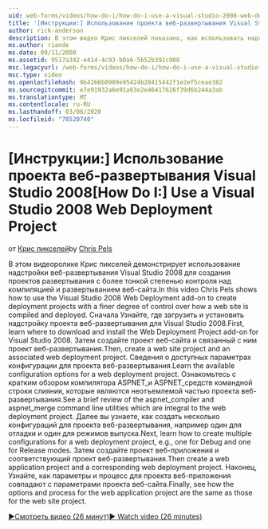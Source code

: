 ```yaml
---
uid: web-forms/videos/how-do-i/how-do-i-use-a-visual-studio-2008-web-deployment-project
title: '[Инструкции:] Использование проекта веб-развертывания Visual Studio 2008 | Документация Майкрософт'
author: rick-anderson
description: В этом видео Крис пикселей показано, как использовать надстройку веб-развертывания Visual Studio 2008 для создания проектов развертывания с более тонкой степенью контроля...
ms.author: riande
ms.date: 09/11/2008
ms.assetid: 9517a342-e414-4c93-b0a6-5b52b391c908
msc.legacyurl: /web-forms/videos/how-do-i/how-do-i-use-a-visual-studio-2008-web-deployment-project
msc.type: video
ms.openlocfilehash: 9b4266b0909e95424b28415442f1e2ef5ceae382
ms.sourcegitcommit: e7e91932a6e91a63e2e46417626f39d6b244a3ab
ms.translationtype: MT
ms.contentlocale: ru-RU
ms.lasthandoff: 03/06/2020
ms.locfileid: "78520740"
---
```

# <a name="how-do-i-use-a-visual-studio-2008-web-deployment-project"></a><span data-ttu-id="ef6be-103">[Инструкции:] Использование проекта веб-развертывания Visual Studio 2008</span><span class="sxs-lookup"><span data-stu-id="ef6be-103">[How Do I:] Use a Visual Studio 2008 Web Deployment Project</span></span>

<span data-ttu-id="ef6be-104">от [Крис пикселей](https://twitter.com/chrispels)</span><span class="sxs-lookup"><span data-stu-id="ef6be-104">by [Chris Pels](https://twitter.com/chrispels)</span></span>

<span data-ttu-id="ef6be-105">В этом видеоролике Крис пикселей демонстрирует использование надстройки веб-развертывания Visual Studio 2008 для создания проектов развертывания с более тонкой степенью контроля над компиляцией и развертыванием веб-сайта.</span><span class="sxs-lookup"><span data-stu-id="ef6be-105">In this video Chris Pels shows how to use the Visual Studio 2008 Web Deployment add-on to create deployment projects with a finer degree of control over how a web site is compiled and deployed.</span></span> <span data-ttu-id="ef6be-106">Сначала Узнайте, где загрузить и установить надстройку проекта веб-развертывания для Visual Studio 2008.</span><span class="sxs-lookup"><span data-stu-id="ef6be-106">First, learn where to download and install the Web Deployment Project add-on for Visual Studio 2008.</span></span> <span data-ttu-id="ef6be-107">Затем создайте проект веб-сайта и связанный с ним проект веб-развертывания.</span><span class="sxs-lookup"><span data-stu-id="ef6be-107">Then, create a web site project and an associated web deployment project.</span></span> <span data-ttu-id="ef6be-108">Сведения о доступных параметрах конфигурации для проекта веб-развертывания.</span><span class="sxs-lookup"><span data-stu-id="ef6be-108">Learn the available configuration options for a web deployment project.</span></span> <span data-ttu-id="ef6be-109">Ознакомьтесь с кратким обзором компилятора ASPNET\_и ASPNET\_средств командной строки слияния, которые являются неотъемлемой частью проекта веб-развертывания.</span><span class="sxs-lookup"><span data-stu-id="ef6be-109">See a brief review of the aspnet\_compiler and aspnet\_merge command line utilities which are integral to the web deployment project.</span></span> <span data-ttu-id="ef6be-110">Далее вы узнаете, как создать несколько конфигураций для проекта веб-развертывания, например один для отладки и один для режимов выпуска.</span><span class="sxs-lookup"><span data-stu-id="ef6be-110">Next, learn how to create multiple configurations for a web deployment project, e.g., one for Debug and one for Release modes.</span></span> <span data-ttu-id="ef6be-111">Затем создайте проект веб-приложения и соответствующий проект веб-развертывания.</span><span class="sxs-lookup"><span data-stu-id="ef6be-111">Then create a web application project and a corresponding web deployment project.</span></span> <span data-ttu-id="ef6be-112">Наконец, Узнайте, как параметры и процесс для проекта веб-приложения совпадают с параметрами проекта веб-сайта.</span><span class="sxs-lookup"><span data-stu-id="ef6be-112">Finally, see how the options and process for the web application project are the same as those for the web site project.</span></span>

[<span data-ttu-id="ef6be-113">&#9654;Смотреть видео (26 минут)</span><span class="sxs-lookup"><span data-stu-id="ef6be-113">&#9654; Watch video (26 minutes)</span></span>](https://channel9.msdn.com/Blogs/ASP-NET-Site-Videos/how-do-i-use-a-visual-studio-2008-web-deployment-project)
